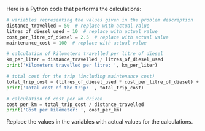 Here is a Python code that performs the calculations:

```python
# variables representing the values given in the problem description
distance_travelled = 50  # replace with actual value
litres_of_diesel_used = 10  # replace with actual value
cost_per_litre_of_diesel = 2.5  # replace with actual value
maintenance_cost = 100  # replace with actual value

# calculation of kilometers travelled per litre of diesel
km_per_liter = distance_travelled / litres_of_diesel_used
print('Kilometers travelled per litre: ', km_per_liter)

# total cost for the trip (including maintenance cost)
total_trip_cost = (litres_of_diesel_used * cost_per_litre_of_diesel) + maintenance_cost 
print('Total cost of the trip: ', total_trip_cost)

# calculation of cost per km driven
cost_per_km = total_trip_cost / distance_travelled 
print('Cost per kilometer: ', cost_per_km)
```

Replace the values in the variables with actual values for the calculations.